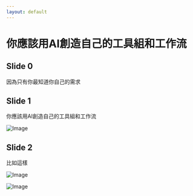 ```yaml
---
layout: default
---
```


# 你應該用AI創造自己的工具組和工作流

<div class="slide" id="slide0">

## Slide 0

因為只有你最知道你自己的需求

</div>

<div class="slide" id="slide1">

## Slide 1

你應該用AI創造自己的工具組和工作流

![Image](./Image1-1.png)

</div>

<div class="slide" id="slide2">

## Slide 2

比如這樣

![Image](./Image2-1.png)

![Image](./Image2-2.png)

</div>

<script src="https://ajax.googleapis.com/ajax/libs/jquery/3.5.1/jquery.min.js"></script>

<script>
$(document).ready(function() {
  var currentSlide = 0;
  var totalSlides = $('.slide').length;

  // Hide all slides except the first one
  $('.slide').hide();
  $('#slide' + currentSlide).show();

  // Add the navigation buttons
  var prevSlideButton = '<button id="prevSlide" style="position: fixed; left: 10px; bottom: 10px; font-size: 2em;">Previous Slide</button>';
  var nextSlideButton = '<button id="nextSlide" style="position: fixed; right: 10px; bottom: 10px; font-size: 2em;">Next Slide</button>';
  $("body").append(prevSlideButton, nextSlideButton);

  // Initially disable the Previous Slide button
  $('#prevSlide').prop('disabled', true);

  // When the Next Slide button is clicked
  $('#nextSlide').click(function() {
    // Hide current slide
    $('#slide' + currentSlide).hide();

    // Increment currentSlide
    currentSlide = (currentSlide + 1) % totalSlides;

    // Show next slide
    $('#slide' + currentSlide).show();

    // Enable the Previous Slide button
    $('#prevSlide').prop('disabled', false);

    // Disable the Next Slide button if this is the last slide
    if (currentSlide === totalSlides - 1) {
      $('#nextSlide').prop('disabled', true);
    }
  });

  // When the Previous Slide button is clicked
  $('#prevSlide').click(function() {
    // Hide current slide
    $('#slide' + currentSlide).hide();

    // Decrement currentSlide
    currentSlide = (currentSlide - 1 + totalSlides) % totalSlides;

    // Show previous slide
    $('#slide' + currentSlide).show();

    // Enable the Next Slide button
    $('#nextSlide').prop('disabled', false);

    // Disable the Previous Slide button if this is the first slide
    if (currentSlide === 0) {
      $('#prevSlide').prop('disabled', true);
    }
  });
});
</script>
